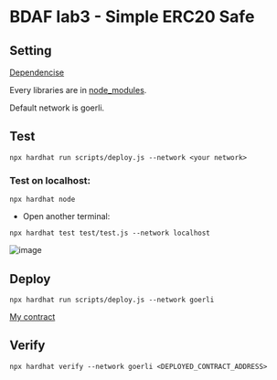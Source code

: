 # BDAF lab3 - Simple ERC20 Safe

## Setting
  [Dependencise](https://github.com/C1em3nt/0813378-bdaf-lab3/blob/main/package.json)
  
  Every libraries are in [node_modules](https://github.com/C1em3nt/0813378-bdaf-lab3/tree/main/node_modules).
  
  Default network is goerli.
## Test
```
npx hardhat run scripts/deploy.js --network <your network>
```
### Test on localhost:
  
  ```
  npx hardhat node
  ```
  
  - Open another terminal:
  ```
  npx hardhat test test/test.js --network localhost
  ```

  ![image](https://user-images.githubusercontent.com/87816657/226351241-dad3e61f-4aa5-451e-b454-38ae59bc76a4.png)

## Deploy
```
npx hardhat run scripts/deploy.js --network goerli
```
[My contract](https://goerli.etherscan.io/address/0x8d063dbEB60cE973443E096A932575a980EA8520)
## Verify
```
npx hardhat verify --network goerli <DEPLOYED_CONTRACT_ADDRESS>
```
